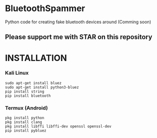 # BluetoothSpammer
Python code for creating fake bluetooth devices around (Comming soon)
## Please support me with STAR on this repository
# INSTALLATION
### Kali Linux
```
sudo apt-get install bluez
sudo apt-get install python3-bluez
pip install string
pip install bluetooth
```

### Termux (Android)
```
pkg install python
pkg install clang
pkg install libffi libffi-dev openssl openssl-dev
pip install pybluez
```
